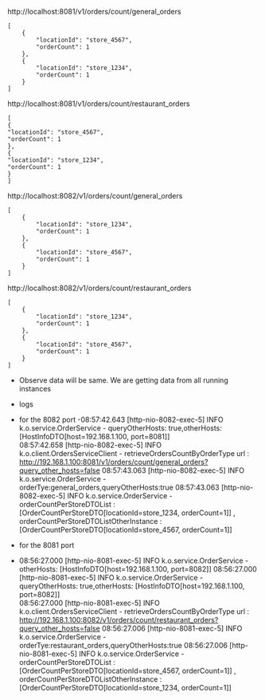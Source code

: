 http://localhost:8081/v1/orders/count/general_orders

````
[
    {
        "locationId": "store_4567",
        "orderCount": 1
    },
    {
        "locationId": "store_1234",
        "orderCount": 1
    }
]
````
http://localhost:8081/v1/orders/count/restaurant_orders
````
[
{
"locationId": "store_4567",
"orderCount": 1
},
{
"locationId": "store_1234",
"orderCount": 1
}
]
````
http://localhost:8082/v1/orders/count/general_orders
````
[
    {
        "locationId": "store_1234",
        "orderCount": 1
    },
    {
        "locationId": "store_4567",
        "orderCount": 1
    }
]
````

http://localhost:8082/v1/orders/count/restaurant_orders
````
[
    {
        "locationId": "store_1234",
        "orderCount": 1
    },
    {
        "locationId": "store_4567",
        "orderCount": 1
    }
]
````

- Observe data will be same. We are getting data from all running instances
- logs
- for the 8082 port
-08:57:42.643 [http-nio-8082-exec-5] INFO  k.o.service.OrderService - queryOtherHosts: true,otherHosts: [HostInfoDTO[host=192.168.1.100, port=8081]]     
  08:57:42.658 [http-nio-8082-exec-5] INFO  k.o.client.OrdersServiceClient - retrieveOrdersCountByOrderType url : http://192.168.1.100:8081/v1/orders/count/general_orders?query_other_hosts=false
  08:57:43.063 [http-nio-8082-exec-5] INFO  k.o.service.OrderService - orderTye:general_orders,queryOtherHosts:true
  08:57:43.063 [http-nio-8082-exec-5] INFO  k.o.service.OrderService - orderCountPerStoreDTOList :  [OrderCountPerStoreDTO[locationId=store_1234, orderCount=1]] , orderCountPerStoreDTOListOtherInstance : [OrderCountPerStoreDTO[locationId=store_4567, orderCount=1]]

- for the 8081 port
- 08:56:27.000 [http-nio-8081-exec-5] INFO  k.o.service.OrderService - otherHosts: [HostInfoDTO[host=192.168.1.100, port=8082]]
  08:56:27.000 [http-nio-8081-exec-5] INFO  k.o.service.OrderService - queryOtherHosts: true,otherHosts: [HostInfoDTO[host=192.168.1.100, port=8082]]     
  08:56:27.000 [http-nio-8081-exec-5] INFO  k.o.client.OrdersServiceClient - retrieveOrdersCountByOrderType url : http://192.168.1.100:8082/v1/orders/count/restaurant_orders?query_other_hosts=false
  08:56:27.006 [http-nio-8081-exec-5] INFO  k.o.service.OrderService - orderTye:restaurant_orders,queryOtherHosts:true
  08:56:27.006 [http-nio-8081-exec-5] INFO  k.o.service.OrderService - orderCountPerStoreDTOList :  [OrderCountPerStoreDTO[locationId=store_4567, orderCount=1]] , orderCountPerStoreDTOListOtherInstance : [OrderCountPerStoreDTO[locationId=store_1234, orderCount=1]]
